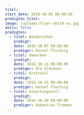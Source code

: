 ```yaml
---
titel:
start_date: 2018-10-01 00:00:00
predigten_titel:
image: /uploads/flyer-okt18-vs.jpg
aktiv: false
predigten:
  - titel: Wunderschön
    predigt:
    date: 2018-10-07 00:00:00
    prediger: Daniel Flechsig
  - titel: Umworben
    predigt:
    date: 2018-10-14 00:00:00
    prediger: Ole Glöckner
  - titel: Kraftvoll
    predigt:
    date: 2018-10-21 00:00:00
    prediger: Daniel Flechsig
  - titel: Erwartungsvoll
    predigt:
    date: 2018-10-28 00:00:00
    prediger: Sebastian Trommer
---
```


